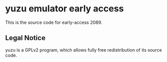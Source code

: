 yuzu emulator early access
=============

This is the source code for early-access 2089.

## Legal Notice

yuzu is a GPLv2 program, which allows fully free redistribution of its source code.